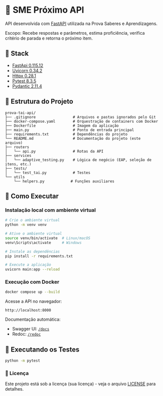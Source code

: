 # 📘 SME Próximo API

API desenvolvida com [FastAPI](https://fastapi.tiangolo.com/) utilizada na Prova Saberes e Aprendizagens.

Escopo: Recebe respostas e parâmetros, estima proficiência, verifica critério de parada e retorna o próximo item.

## 🥞 Stack
- [FastApi 0.115.12](https://fastapi.tiangolo.com/)
- [Uvicorn 0.34.2](https://www.uvicorn.org/)
- [Httpx 0.28.1](https://www.python-httpx.org/)
- [Pytest 8.3.5](https://docs.pytest.org/en/stable/)
- [Pydantic 2.11.4](https://docs.pydantic.dev/latest/)


## 🧱 Estrutura do Projeto

```
prova-tai-api/
├── .gitignore                 # Arquivos e pastas ignorados pelo Git
├── docker-compose.yaml        # Orquestração de containers com Docker
├── Dockerfile                 # Imagem da aplicação
├── main.py                    # Ponto de entrada principal
├── requirements.txt           # Dependências do projeto
└── README.md                  # Documentação do projeto (este arquivo)
├── routers
│   └── api.py                 # Rotas da API
├── services
│   └── adaptive_testing.py    # Lógica de negócio (EAP, seleção de itens, etc.)
├── tests/                     
│   └── test_tai.py            # Testes
└── utils
    └── helpers.py            # Funções auxiliares

```

## 🚀 Como Executar

### Instalação local com ambiente virtual

```bash
# Crie o ambiente virtual
python -m venv venv

# Ative o ambiente virtual
source venv/bin/activate  # Linux/macOS
venv\Scripts\activate     # Windows

# Instale as dependências
pip install -r requirements.txt

# Execute a aplicação
uvicorn main:app --reload
```

### Execução com Docker

```bash
docker compose up --build
```

Acesse a API no navegador:

```
http://localhost:8000
```

Documentação automática:
- Swagger UI: [`/docs`](http://localhost:8000/docs)
- Redoc: [`/redoc`](http://localhost:8000/redoc)

## 🧪 Executando os Testes
```bash
python -m pytest
```

### 📄 Licença
Este projeto está sob a licença (sua licença) - veja o arquivo [LICENSE](./LICENSE) para detalhes.
